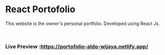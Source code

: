 # React Portofolio

This website is the owner's personal portfolio. Developed using React Js.

<br />

### Live Preview :https://portofolio-aldo-wijaya.netlify.app/
<br/>

